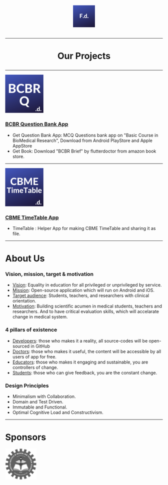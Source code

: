 # <p align="center"><img alt="FlutterDoctor.com" src="logos/FdCBlue.png" width="70"></p>
---
# <p align="center">Our Projects
---
[<img alt="FlutterDoctor.com" src="logos/BCBRCBlue.png" width="122">](BCBR/BCBR_Q_Bank.md)
### [BCBR Question Bank App](BCBR/BCBR_Q_Bank.md)
- Get Question Bank App: MCQ Questions bank app on "Basic Course in BioMedical Research", Download from Android PlayStore and Apple AppStore  
- Get Book: Download "BCBR Brief" by flutterdoctor from amazon book store. 
---
[<img alt="FlutterDoctor.com" src="logos/CBMETimeTable.png" width="122">]()
### [CBME TimeTable App]()
- TimeTable : Helper App for making CBME TimeTable and sharing it as file.
 
---
# About Us
### Vision, mission, target & motivation 
* [Vision](): Equality in education for all privileged or unprivileged by service.
* [Mission](): Open-source application which will run on Android and iOS. 
* [Target audience](): Students, teachers, and researchers with clinical orientation. 
* [Motivation](): Building scientific acumen in medical students, teachers and researchers. And to have critical evaluation skills, which will accelarate change in medical system. 

### 4 pillars of existence
* [Developers](): those who makes it a reality, all source-codes will be open-sourced in GitHub  
* [Doctors](): those who makes it useful, the content will be accessible by all users of app for free. 
* [Educators](): those who makes it engaging and sustainable, you are controllers of change.
* [Students](): those who can give feedback, you are the constant change. 

### Design Principles 
* Minimalism with Collaboration. 
* Domain and Test Driven.
* Immutable and Functional.
* Optimal Cognitive Load and Constructivism.

---
# Sponsors
<img alt="flutter doctor logo" src="logos/SponSIMATS.png" width="100">

